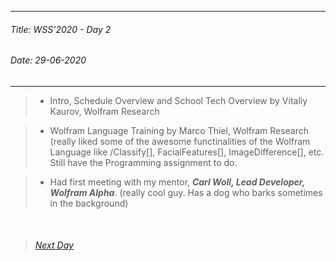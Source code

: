 ----------
###### Title: WSS'2020 - Day 2
###### Date: 29-06-2020
----------



> - Intro, Schedule Overview and School Tech Overview by Vitaliy Kaurov, Wolfram Research

> - Wolfram Language Training by Marco Thiel, Wolfram Research (really liked some of the awesome functinalities of the Wolfram Language like /Classify[],
FacialFeatures[],
ImageDifference[], etc.
Still have the Programming assignment to do.

> - Had first meeting with my mentor, ***Carl Woll, Lead Developer, Wolfram Alpha***. (really cool guy. Has a dog who barks sometimes in the background)

&nbsp;
> ###### [Next Day](Day3.md)
